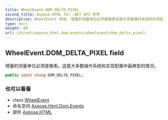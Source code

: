 ```yaml
---
title: WheelEvent.DOM_DELTA_PIXEL
second_title: Aspose.HTML for .NET API 参考
description: WheelEvent 场地. 增量的测量单位必须是像素这是大多数操作系统和实现配置中最典型的情况
type: docs
weight: 80
url: /zh/net/aspose.html.dom.events/wheelevent/dom_delta_pixel/
---
```

## WheelEvent.DOM_DELTA_PIXEL field

增量的测量单位必须是像素。这是大多数操作系统和实现配置中最典型的情况。

```csharp
public const ulong DOM_DELTA_PIXEL;
```

### 也可以看看

* class [WheelEvent](../)
* 命名空间 [Aspose.Html.Dom.Events](../../wheelevent/)
* 部件 [Aspose.HTML](../../../)


